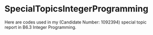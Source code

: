 # SpecialTopicsIntegerProgramming
Here are codes used in my (Candidate Number: 1092394) special topic report in B6.3 Integer Programming. 
